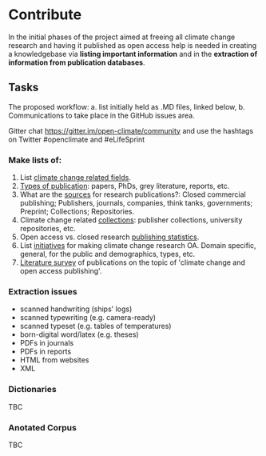 ﻿# Contribute

In the initial phases of the project aimed at freeing all climate change research and having it published as open access help is needed in creating a knowledgebase via **listing important information** and in the **extraction of information from publication databases**.

## Tasks

The proposed workflow: a. list initially held as .MD files, linked below, b. Communications to take place in the GitHub issues area. 

Gitter chat https://gitter.im/open-climate/community and use the hashtags on Twitter #openclimate and #eLifeSprint

### Make lists of:

1. List [climate change related fields](lists/fields.md). 
1. [Types of publication](lists/types.md): papers, PhDs, grey literature, reports, etc.
1. What are the [sources](lists/sources.md) for research publications?: Closed commercial publishing; Publishers, journals, companies, think tanks, governments; Preprint; Collections; Repositories.
1. Climate change related [collections](lists/collections.md): publisher collections, university repositories, etc.
1. Open access vs. closed research [publishing statistics](lists/stats.md).
1. List [initiatives](lists/iniatives.md) for making climate change research OA. Domain specific, general, for the public and demographics, types, etc.
1. [Literature survey](lists/literature.md) of publications on the topic of 'climate change and open access publishing'.

### Extraction issues
- scanned handwriting (ships' logs)
- scanned typewriting (e.g. camera-ready)
- scanned typeset (e.g. tables of temperatures)
- born-digital word/latex (e.g. theses)
- PDFs in journals
- PDFs in reports
- HTML from websites
- XML

### Dictionaries

TBC

### Anotated Corpus

TBC